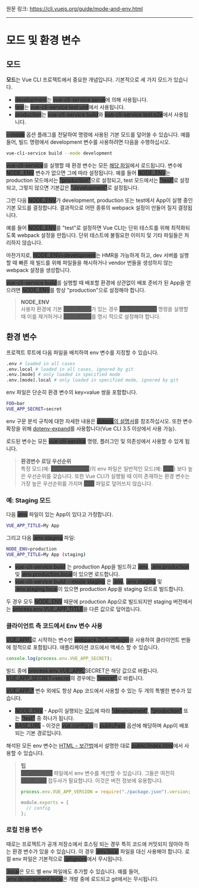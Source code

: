 원문 링크: <https://cli.vuejs.org/guide/mode-and-env.html>

---

# 모드 및 환경 변수

## 모드

**모드**는 Vue CLI 프로젝트에서 중요한 개념입니다. 기본적으로 세 가지 모드가 있습니다.

- <span style="background-color: #555;">development</span>는 <span style="background-color: #555;">vue-cli-service serve</span>에 의해 사용됩니다.
- <span style="background-color: #555;">test</span>는 <span style="background-color: #555;">vue-cli-service test:unit</span>에서 사용됩니다.
- <span style="background-color: #555;">production</span>는 <span style="background-color: #555;">vue-cli-service build</span>와 <span style="background-color: #555;">vue-cli-service test:e2e</span>에서 사용됩니다.

<span style="background-color: #555;">--mode</span> 옵션 플래그를 전달하여 명령에 사용된 기본 모드를 덮어쓸 수 있습니다. 예를 들어, 빌드 명령에서 development 변수를 사용하려면 다음을 수행하십시오.

```sh
vue-cli-service build --mode development
```

<span style="background-color: #555;">vue-cli-service</span>를 실행할 때 환경 변수는 모든 [해당 파일](https://cli.vuejs.org/guide/mode-and-env.html#environment-variables)에서 로드됩니다. 변수에 <span style="background-color: #555;">NODE_ENV</span> 변수가 없으면 그에 따라 설정됩니다. 예를 들어 <span style="background-color: #555;">NODE_ENV</span>는 production 모드에서는 <span style="background-color: #555;">"production"</span>으로 설정되고, test 모드에서는 <span style="background-color: #555;">"test"</span>로 설정되고, 그렇지 않으면 기본값은 <span style="background-color: #555;">"development"</span>로 설정됩니다.

그런 다음 <span style="background-color: #555;">NODE_ENV</span>가 development, production 또는 test에서 App이 실행 중인 기본 모드를 결정합니다. 결과적으로 어떤 종류의 webpack 설정이 만들어 질지 결정됩니다.

예를 들어 <span style="background-color: #555;">NODE_ENV</span>를 "test"로 설정하면 Vue CLI는 단위 테스트를 위해 최적화되도록 webpack 설정을 만듭니다. 단위 테스트에 불필요한 이미지 및 기타 파일들은 처리하지 않습니다.

마찬가지로, <span style="background-color: #555;">NODE_ENV=development</span>는 HMR을 가능하게 하고, dev 서버를 실행할 때 빠른 재 빌드를 위해 파일들을 해시하거나 vendor 번들을 생성하지 않는 webpack 설정을 생성합니다.

<span style="background-color: #555;">vue-cli-service build</span>를 실행할 때 배포할 환경에 상관없이 배포 준비가 된 App을 얻으려면 <span style="background-color: #555;">NODE_ENV</span>를 항상 "production"으로 설정해야 합니다.

> **NODE_ENV**  
> 사용자 환경에 기본 <span style="background-color: #555;">NODE_ENV</span>가 있는 경우 <span style="background-color: #555;">vue-cli-service</span> 명령을 실행할 때 이를 제거하거나 <span style="background-color: #555;">NODE_ENV</span>를 명시 적으로 설정해야 합니다.

## 환경 변수

프로젝트 루트에 다음 파일을 배치하여 env 변수를 지정할 수 있습니다.

```sh
.env # loaded in all cases
.env.local # loaded in all cases, ignored by git
.env.[mode] # only loaded in specified mode
.env.[mode].local # only loaded in specified mode, ignored by git
```

env 파일은 단순히 환경 변수의 key=value 쌍을 포함합니다.

```sh
FOO=bar
VUE_APP_SECRET=secret
```

env 구문 분석 규칙에 대한 자세한 내용은 [<span style="background-color: #555;">dotenv</span>의 설명서](https://github.com/motdotla/dotenv#rules)를 참조하십시오. 또한 변수 확장을 위해 [dotenv-expand](https://github.com/motdotla/dotenv-expand)를 사용합니다(Vue CLI 3.5 이상에서 사용 가능).

로드된 변수는 모든 <span style="background-color: #555;">vue-cli-service</span> 명령, 플러그인 및 의존성에서 사용할 수 있게 됩니다.

> **환경변수 로딩 우선순위**  
> 특정 모드(예: <span style="background-color: #555;">.env.production</span>)의 env 파일은 일반적인 모드(예: <span style="background-color: #555;">.env</span>) 보다 높은 우선순위를 갖습니다.
> 또한 Vue CLI가 실행될 때 이미 존재하는 환경 변수는 가장 높은 우선순위를 가지며 <span style="background-color: #555;">.env</span> 파일로 덮어쓰지 않습니다.

### 예: Staging 모드

다음 <span style="background-color: #555;">.env</span> 파일이 있는 App이 있다고 가정합니다.

```sh
VUE_APP_TITLE=My App
```

그리고 다음 <span style="background-color: #555;">.env.staging</span> 파일:

```sh
NODE_ENV=production
VUE_APP_TITLE=My App (staging)
```

- <span style="background-color: #555;">vue-cli-service build</span> 는 production App을 빌드하고 <span style="background-color: #555;">.env</span>, <span style="background-color: #555;">.env.production</span> 및 <span style="background-color: #555;">.env.production.local</span>이 있으면 로드합니다.
- <span style="background-color: #555;">vue-cli-service build --mode staging</span> 은 <span style="background-color: #555;">.env</span>, <span style="background-color: #555;">.env.staging</span> 및 <span style="background-color: #555;">.env.staging.local</span>이 있으면 production App을 staging 모드로 빌드합니다.

두 경우 모두 <span style="background-color: #555;">NODE_ENV</span> 때문에 production App으로 빌드되지만 staging 버전에서는 <span style="background-color: #555;">process.env.VUE_APP_TITLE</span>을 다른 값으로 덮어씁니다.

### 클라이언트 측 코드에서 Env 변수 사용

<span style="background-color: #555;">VUE_APP\_</span>로 시작하는 변수만 <span style="background-color: #555;">webpack.DefinePlugin</span>을 사용하여 클라이언트 번들에 정적으로 포함됩니다. 애플리케이션 코드에서 액세스 할 수 있습니다.

```js
console.log(process.env.VUE_APP_SECRET);
```

빌드 중에 <span style="background-color: #555;">process.env.VUE_APP\_</span>SECRET은 해당 값으로 바뀝니다. <span style="background-color: #555;">VUE_APP_SECRET=secret</span>의 경우에는 <span style="background-color: #555;">"secret"</span>로 바뀝니다.

<span style="background-color: #555;">VUE_APP\_\*</span> 변수 외에도 항상 App 코드에서 사용할 수 있는 두 개의 특별한 변수가 있습니다.

- <span style="background-color: #555;">NODE_ENV</span> - App이 실행되는 [모드](https://cli.vuejs.org/guide/mode-and-env.html#modes)에 따라 <span style="background-color: #555;">"development"</span>, <span style="background-color: #555;">"production"</span> 또는 <span style="background-color: #555;">"test"</span> 중 하나가 됩니다.
- <span style="background-color: #555;">BASE_URL</span> - 이것은 <span style="background-color: #555;">vue.config.js</span>의 <span style="background-color: #555;">publicPath</span> 옵션에 해당하며 App이 배포되는 기본 경로입니다.

해석된 모든 env 변수는 [HTML - 보간법](https://cli.vuejs.org/guide/html-and-static-assets.html#interpolation)에서 설명한 대로 <span style="background-color: #555;">public/index.html</span>에서 사용할 수 있습니다.

> **팁**  
> <span style="background-color: #555;">vue.config.js</span> 파일에서 env 변수를 계산할 수 있습니다. 그들은 여전히 <span style="background-color: #555;">VUE_APP\_</span> 접두사가 필요합니다. 이것은 버전 정보에 유용합니다.
>
> ```js
> process.env.VUE_APP_VERSION = require("./package.json").version;
>
> module.exports = {
>   // config
> };
> ```

### 로컬 전용 변수

때로는 프로젝트가 공개 저장소에서 호스팅 되는 경우 특히 코드에 커밋되지 않아야 하는 환경 변수가 있을 수 있습니다. 이 경우 <span style="background-color: #555;">.env.local</span> 파일을 대신 사용해야 합니다. 로컬 env 파일은 기본적으로 <span style="background-color: #555;">.gitignore</span>에서 무시됩니다.

<span style="background-color: #555;">.local</span>은 모드 별 env 파일에도 추가할 수 있습니다. 예를 들어, <span style="background-color: #555;">.env.development.local</span>은 개발 중에 로드되고 git에서는 무시됩니다.
